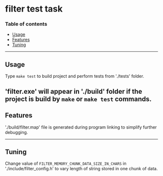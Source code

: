# filter test task

### Table of contents
- [Usage](#usage)
- [Features](#features)
- [Tuning](#tuning)


---
## Usage

Type `make test` to build project and perform tests from './tests' folder.

'filter.exe' will appear in './build' folder if the project is build by `make` or `make test` commands.
---
## Features

'./build/filter.map' file is generated during program linking to simplify further debugging.

---
## Tuning

Change value of `FILTER_MEMORY_CHUNK_DATA_SIZE_IN_CHARS` in './include/filter_config.h' to vary length of string stored in one chunk of data.

